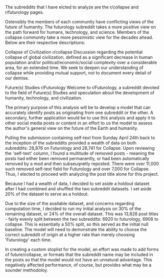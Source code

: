 The subreddits that I have elcted to analyze are the r/collapse and r/futurology pages.

Ostensibly the members of each community have conflicting views of the future of humanity. The futurology subreddit takes a more positive view on the path forward for humans, technology, and science. Members of the collapse community take a more pessimistic view for the decades ahead. Below are their respective descriptions:

Collapse of Civilization
r/collapse
Discussion regarding the potential collapse of global civilization, defined as a significant decrease in human population and/or political/economic/social complexity over a considerable area, for an extended time. We seek to deepen our understanding of collapse while providing mutual support, not to document every detail of our demise.


Future(s) Studies
r/Futurology
Welcome to r/Futurology, a subreddit devoted to the field of Future(s) Studies and speculation about the development of humanity, technology, and civilization.


The primary purpose of this analysis will be to develop a model that can accurately identify posts as originating from one subreddit or the other. A secondary, further application would be to use this analysis and apply it to other social media posts or content in an effort to us the model to assess the author's general view on the future of the Earth and humanity.

Pulling the submission containing self-text from Sunday April 24th back to the inception of the subreddits provided a wealth of data on both subreddits: 28,876 on Futurology and 28,741 for Collapse. Upon reviewing the 'self-text' column, I found a multitude of removed posts - meaning the posts had either been removed permanently, or had been automatically removed by a mod and then subseuqnetly reposted. There were over 11,000 such removed self-text field for Futurology and over 7,000 for Collapse. Thus, I elected to proceed with analyzing the post title alone for this project.

Because I had a wealth of data, I decided to set aside a holdout dataset after I had combined and shuffled the two subreddit datasets. I set aside 20% of the dataset to serve as a holdout.

Due to the size of the available dataset, and concerns regarding computation time, I decided to run my initial analysis on 30% of the remaining dataset, or 24% of the overall dataset. This was 13,828 post titles - fairly evenly split between the two subreddits: 6920 to futurology, 6908 to collapse. This is essentially a 50% split, so this served as the initial null baseline. The model will need to demonstrate the ability to choose the correct subreddit of origin at a higher rate than merely choosing 'Futurology' each time.

In creating a custom stoplist for the model, an effort was made to add forms of future/collapse, or formats that the subreddit name may be included in the posts so that the model would not have an unnatural advantage. This negatively affected performance, of course, but provides what may be a sounder methodoloy.




